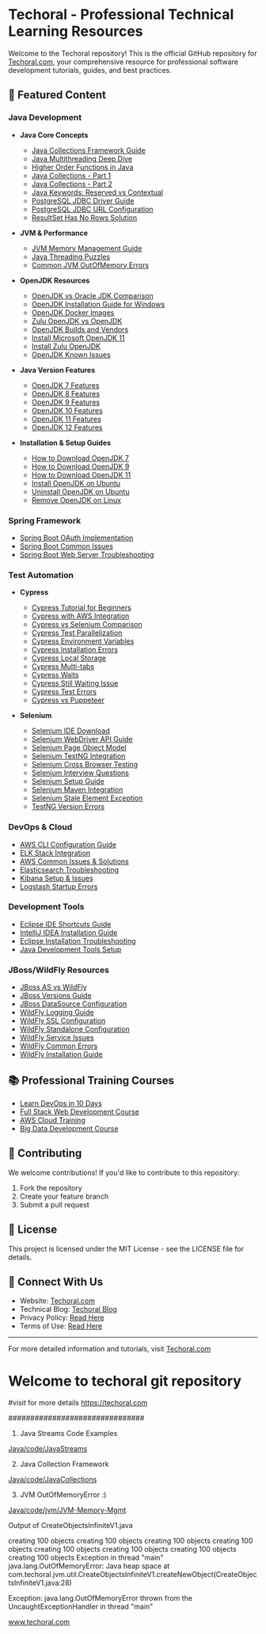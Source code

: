 # Techoral - Professional Technical Learning Resources

Welcome to the Techoral repository! This is the official GitHub repository for [Techoral.com](https://techoral.com), your comprehensive resource for professional software development tutorials, guides, and best practices.

## 🚀 Featured Content

### Java Development
- **Java Core Concepts**
  - [Java Collections Framework Guide](https://techoral.com/java/java-collections.html)
  - [Java Multithreading Deep Dive](https://techoral.com/java/java-multithreading.html)
  - [Higher Order Functions in Java](https://techoral.com/java/higher-order-functions.html)
  - [Java Collections - Part 1](https://techoral.com/java/java-collections-part1.html)
  - [Java Collections - Part 2](https://techoral.com/java/java-collections-part2.html)
  - [Java Keywords: Reserved vs Contextual](https://techoral.com/java/reserved-vs-contextual-keywords.html)
  - [PostgreSQL JDBC Driver Guide](https://techoral.com/java/postgresql-jdbc-driver.html)
  - [PostgreSQL JDBC URL Configuration](https://techoral.com/java/postgresql-jdbc-url.html)
  - [ResultSet Has No Rows Solution](https://techoral.com/java/resultset-has-no-rows.html)

- **JVM & Performance**
  - [JVM Memory Management Guide](https://techoral.com/java/java-jvm-gc.html)
  - [Java Threading Puzzles](https://techoral.com/java/java-puzzel-thread-1.html)
  - [Common JVM OutOfMemory Errors](https://techoral.com/java/input-mismatch-exception-java.html)

- **OpenJDK Resources**
  - [OpenJDK vs Oracle JDK Comparison](https://techoral.com/blog/java/openjdk-vs-oracle-jdk.html)
  - [OpenJDK Installation Guide for Windows](https://techoral.com/blog/java/openjdk-install-windows.html)
  - [OpenJDK Docker Images](https://techoral.com/blog/java/openjdk-docker-image.html)
  - [Zulu OpenJDK vs OpenJDK](https://techoral.com/blog/java/zulu-openjdk-vs-openjdk.html)
  - [OpenJDK Builds and Vendors](https://techoral.com/java/openjdk-builds-vendors.html)
  - [Install Microsoft OpenJDK 11](https://techoral.com/blog/java/install-microsoft-openjdk-11-on-windows.html)
  - [Install Zulu OpenJDK](https://techoral.com/blog/java/install-zulu-openjdk.html)
  - [OpenJDK Known Issues](https://techoral.com/blog/java/openjdk-known-issues.html)

- **Java Version Features**
  - [OpenJDK 7 Features](https://techoral.com/blog/java/openjdk-7-features.html)
  - [OpenJDK 8 Features](https://techoral.com/blog/java/openjdk-8-features.html)
  - [OpenJDK 9 Features](https://techoral.com/blog/java/openjdk-9-features.html)
  - [OpenJDK 10 Features](https://techoral.com/blog/java/openjdk-10-features.html)
  - [OpenJDK 11 Features](https://techoral.com/blog/java/openjdk-11-features.html)
  - [OpenJDK 12 Features](https://techoral.com/blog/java/openjdk-12-features.html)

- **Installation & Setup Guides**
  - [How to Download OpenJDK 7](https://techoral.com/blog/java/how-to-download-and-install-openjdk-7-on-windows.html)
  - [How to Download OpenJDK 9](https://techoral.com/blog/java/how-to-download-and-install-openjdk-9-on-windows.html)
  - [How to Download OpenJDK 11](https://techoral.com/blog/java/how-to-download-and-install-openjdk-11-on-windows.html)
  - [Install OpenJDK on Ubuntu](https://techoral.com/blog/java/install-openjdk-on-centos.html)
  - [Uninstall OpenJDK on Ubuntu](https://techoral.com/blog/java/uninstall-openjdk-ubuntu.html)
  - [Remove OpenJDK on Linux](https://techoral.com/blog/java/remove-openjdk-linux.html)

### Spring Framework
- [Spring Boot OAuth Implementation](https://techoral.com/spring/springboot-oauth.html)
- [Spring Boot Common Issues](https://techoral.com/spring/jdbc-connection-exception.html)
- [Spring Boot Web Server Troubleshooting](https://techoral.com/spring/unable-to-start-web-server.html)

### Test Automation
- **Cypress**
  - [Cypress Tutorial for Beginners](https://techoral.com/automation/cypress-tutorial.html)
  - [Cypress with AWS Integration](https://techoral.com/automation/cypress-with-aws.html)
  - [Cypress vs Selenium Comparison](https://techoral.com/automation/cypress-vs-selenium.html)
  - [Cypress Test Parallelization](https://techoral.com/automation/cypress-parallelization.html)
  - [Cypress Environment Variables](https://techoral.com/automation/cypress-env-variables.html)
  - [Cypress Installation Errors](https://techoral.com/automation/cypress-installation-errors.html)
  - [Cypress Local Storage](https://techoral.com/automation/cypress-local-storage.html)
  - [Cypress Multi-tabs](https://techoral.com/automation/cypress-multi-tabs.html)
  - [Cypress Waits](https://techoral.com/automation/cypress-waits.html)
  - [Cypress Still Waiting Issue](https://techoral.com/automation/cypress-still-waiting.html)
  - [Cypress Test Errors](https://techoral.com/automation/cypress-test-error.html)
  - [Cypress vs Puppeteer](https://techoral.com/automation/cypress-vs-puppeteer.html)

- **Selenium**
  - [Selenium IDE Download](https://techoral.com/automation/selenium-ide-download.html)
  - [Selenium WebDriver API Guide](https://techoral.com/automation/selenium/selenium-webdriver-api.html)
  - [Selenium Page Object Model](https://techoral.com/automation/selenium/selenium-page-object-model.html)
  - [Selenium TestNG Integration](https://techoral.com/automation/selenium/selenium-testng.html)
  - [Selenium Cross Browser Testing](https://techoral.com/automation/selenium/selenium-cross-browser.html)
  - [Selenium Interview Questions](https://techoral.com/automation/selenium/selenium-interview-questions-part1.html)
  - [Selenium Setup Guide](https://techoral.com/automation/selenium/selenium-setup.html)
  - [Selenium Maven Integration](https://techoral.com/automation/selenium/selenium-maven.html)
  - [Selenium Stale Element Exception](https://techoral.com/automation/selenium/selenium-stale-element-exception.html)
  - [TestNG Version Errors](https://techoral.com/automation/selenium/testng-version-error.html)

### DevOps & Cloud
- [AWS CLI Configuration Guide](https://techoral.com/blog/aws/configure-aws-cli.html)
- [ELK Stack Integration](https://techoral.com/tools/elk/spring-boot-elk-configuration.html)
- [AWS Common Issues & Solutions](https://techoral.com/blog/aws/aws-origin-unreachable.html)
- [Elasticsearch Troubleshooting](https://techoral.com/tools/elk/elastic-search-startup-errors.html)
- [Kibana Setup & Issues](https://techoral.com/tools/elk/kibana-startup-errors.html)
- [Logstash Startup Errors](https://techoral.com/tools/elk/logstash-startup-errors.html)

### Development Tools
- [Eclipse IDE Shortcuts Guide](https://techoral.com/blog/articles/tools/eclipse-shortcuts.html)
- [IntelliJ IDEA Installation Guide](https://techoral.com/blog/articles/tools/intellij-idea-installation.html)
- [Eclipse Installation Troubleshooting](https://techoral.com/tools/ide/eclipse-installation-error-code-13.html)
- [Java Development Tools Setup](https://techoral.com/developer-tools.html)

### JBoss/WildFly Resources
- [JBoss AS vs WildFly](https://techoral.com/pages/jbossas-vs-wildfly.html)
- [JBoss Versions Guide](https://techoral.com/pages/jbossversions.html)
- [JBoss DataSource Configuration](https://techoral.com/pages/jboss-datasource.html)
- [WildFly Logging Guide](https://techoral.com/pages/wildfly-logging.html)
- [WildFly SSL Configuration](https://techoral.com/pages/wildfly-ssl-configuration.html)
- [WildFly Standalone Configuration](https://techoral.com/pages/wildfly-standalone-configuration.html)
- [WildFly Service Issues](https://techoral.com/pages/wildfly-service-issues.html)
- [WildFly Common Errors](https://techoral.com/pages/wildfly-errors.html)
- [WildFly Installation Guide](https://techoral.com/pages/wildfly-installation.html)

## 📚 Professional Training Courses

- [Learn DevOps in 10 Days](https://techoral.com/pages/training/learn-devops-in-10-days.html)
- [Full Stack Web Development Course](https://techoral.com/pages/training/learn-fullstack-web-development-in-10-days.html)
- [AWS Cloud Training](https://techoral.com/pages/training/learn-aws-amazon-web-service-in-10-days.html)
- [Big Data Development Course](https://techoral.com/pages/training/learn-bigdata-in-10-days.html)

## 🤝 Contributing

We welcome contributions! If you'd like to contribute to this repository:
1. Fork the repository
2. Create your feature branch
3. Submit a pull request

## 📝 License

This project is licensed under the MIT License - see the LICENSE file for details.

## 🔗 Connect With Us

- Website: [Techoral.com](https://techoral.com)
- Technical Blog: [Techoral Blog](https://techoral.com/blog.html)
- Privacy Policy: [Read Here](https://techoral.com/privacy-policy.html)
- Terms of Use: [Read Here](https://techoral.com/terms-of-use.html)

---
For more detailed information and tutorials, visit [Techoral.com](https://techoral.com)

# Welcome to  techoral git repository

#visit for more details
https://techoral.com

###############################

1. Java Streams Code Examples

[Java/code/JavaStreams](https://github.com/deonash/techoral-git/tree/d6f5419b5ed3e453415f290b6e071bd3b130a155/Java/code/JavaStreams)

2. Java Collection Framework

[Java/code/JavaCollections](https://github.com/deonash/techoral-git/tree/83eabff02ad3a6b5bb1c0211e84276c8962019d4/Java/code/JavaCollections)

3. JVM OutOfMemoryError :)

[Java/code/jvm/JVM-Memory-Mgmt](https://github.com/deonash/techoral-git/tree/34b3ae3c5011b6835a2695d422ab47a3a7ce446b/Java/code/jvm/JVM-Memory-Mgmt)

Output of CreateObjectsInfiniteV1.java

>>>

creating 100 objects
creating 100 objects
creating 100 objects
creating 100 objects
creating 100 objects
creating 100 objects
creating 100 objects
creating 100 objects
Exception in thread "main" java.lang.OutOfMemoryError: Java heap space
	at com.techoral.jvm.util.CreateObjectsInfiniteV1.createNewObject(CreateObjectsInfiniteV1.java:28)

Exception: java.lang.OutOfMemoryError thrown from the UncaughtExceptionHandler in thread "main"


www.techoral.com

